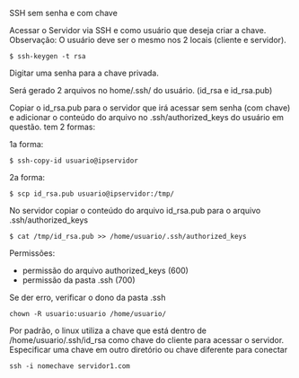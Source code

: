 SSH sem senha e com chave

Acessar o Servidor via SSH e como usuário que deseja criar a chave.
Observação: O usuário deve ser o mesmo nos 2 locais (cliente e servidor).

```
$ ssh-keygen -t rsa
```

Digitar uma senha para a chave privada.

Será gerado 2 arquivos no home/.ssh/ do usuário. (id_rsa e id_rsa.pub)

Copiar o id_rsa.pub para o servidor que irá acessar sem senha (com chave) e adicionar o conteúdo do arquivo no .ssh/authorized_keys do usuário em questão.
tem 2 formas:

1a forma:
```
$ ssh-copy-id usuario@ipservidor
```

2a forma:
```
$ scp id_rsa.pub usuario@ipservidor:/tmp/
```

No servidor copiar o conteúdo do arquivo id_rsa.pub para o arquivo .ssh/authorized_keys
```
$ cat /tmp/id_rsa.pub >> /home/usuario/.ssh/authorized_keys
```

Permissões:
- permissão do arquivo authorized_keys (600)
- permissão da pasta .ssh (700)

Se der erro, verificar o dono da pasta .ssh
```
chown -R usuario:usuario /home/usuario/
```
 

Por padrão, o linux utiliza a chave que está dentro de /home/usuario/.ssh/id_rsa como chave do cliente para acessar o servidor.
Especificar uma chave em outro diretório ou chave diferente para conectar 
```
ssh -i nomechave servidor1.com
```
 
